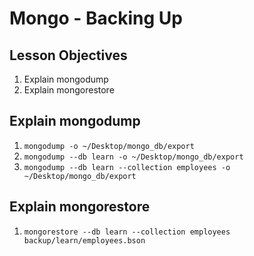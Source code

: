 # Mongo - Backing Up

## Lesson Objectives
1. Explain mongodump
1. Explain mongorestore

## Explain mongodump
1. `mongodump -o ~/Desktop/mongo_db/export`
1. `mongodump --db learn -o ~/Desktop/mongo_db/export`
1. `mongodump --db learn --collection employees -o ~/Desktop/mongo_db/export`

## Explain mongorestore
1. `mongorestore --db learn --collection employees backup/learn/employees.bson`
